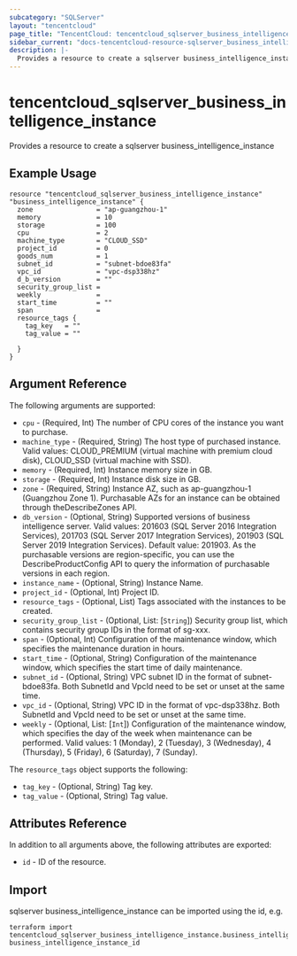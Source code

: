 ```yaml
---
subcategory: "SQLServer"
layout: "tencentcloud"
page_title: "TencentCloud: tencentcloud_sqlserver_business_intelligence_instance"
sidebar_current: "docs-tencentcloud-resource-sqlserver_business_intelligence_instance"
description: |-
  Provides a resource to create a sqlserver business_intelligence_instance
---
```


# tencentcloud_sqlserver_business_intelligence_instance

Provides a resource to create a sqlserver business_intelligence_instance

## Example Usage

```hcl
resource "tencentcloud_sqlserver_business_intelligence_instance" "business_intelligence_instance" {
  zone                = "ap-guangzhou-1"
  memory              = 10
  storage             = 100
  cpu                 = 2
  machine_type        = "CLOUD_SSD"
  project_id          = 0
  goods_num           = 1
  subnet_id           = "subnet-bdoe83fa"
  vpc_id              = "vpc-dsp338hz"
  d_b_version         = ""
  security_group_list =
  weekly              =
  start_time          = ""
  span                =
  resource_tags {
    tag_key   = ""
    tag_value = ""

  }
}
```

## Argument Reference

The following arguments are supported:

* `cpu` - (Required, Int) The number of CPU cores of the instance you want to purchase.
* `machine_type` - (Required, String) The host type of purchased instance. Valid values: CLOUD_PREMIUM (virtual machine with premium cloud disk), CLOUD_SSD (virtual machine with SSD).
* `memory` - (Required, Int) Instance memory size in GB.
* `storage` - (Required, Int) Instance disk size in GB.
* `zone` - (Required, String) Instance AZ, such as ap-guangzhou-1 (Guangzhou Zone 1). Purchasable AZs for an instance can be obtained through theDescribeZones API.
* `db_version` - (Optional, String) Supported versions of business intelligence server. Valid values: 201603 (SQL Server 2016 Integration Services), 201703 (SQL Server 2017 Integration Services), 201903 (SQL Server 2019 Integration Services). Default value: 201903. As the purchasable versions are region-specific, you can use the DescribeProductConfig API to query the information of purchasable versions in each region.
* `instance_name` - (Optional, String) Instance Name.
* `project_id` - (Optional, Int) Project ID.
* `resource_tags` - (Optional, List) Tags associated with the instances to be created.
* `security_group_list` - (Optional, List: [`String`]) Security group list, which contains security group IDs in the format of sg-xxx.
* `span` - (Optional, Int) Configuration of the maintenance window, which specifies the maintenance duration in hours.
* `start_time` - (Optional, String) Configuration of the maintenance window, which specifies the start time of daily maintenance.
* `subnet_id` - (Optional, String) VPC subnet ID in the format of subnet-bdoe83fa. Both SubnetId and VpcId need to be set or unset at the same time.
* `vpc_id` - (Optional, String) VPC ID in the format of vpc-dsp338hz. Both SubnetId and VpcId need to be set or unset at the same time.
* `weekly` - (Optional, List: [`Int`]) Configuration of the maintenance window, which specifies the day of the week when maintenance can be performed. Valid values: 1 (Monday), 2 (Tuesday), 3 (Wednesday), 4 (Thursday), 5 (Friday), 6 (Saturday), 7 (Sunday).

The `resource_tags` object supports the following:

* `tag_key` - (Optional, String) Tag key.
* `tag_value` - (Optional, String) Tag value.

## Attributes Reference

In addition to all arguments above, the following attributes are exported:

* `id` - ID of the resource.



## Import

sqlserver business_intelligence_instance can be imported using the id, e.g.

```
terraform import tencentcloud_sqlserver_business_intelligence_instance.business_intelligence_instance business_intelligence_instance_id
```

